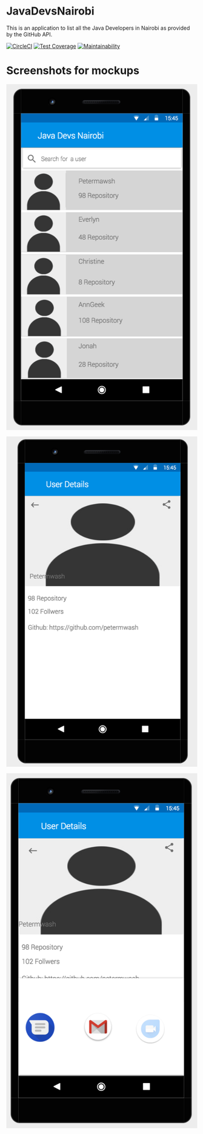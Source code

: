# JavaDevsNairobi
This is an application to list all the Java Developers in Nairobi as provided by the GitHub API.

[![CircleCI](https://circleci.com/gh/petermwash/JavaDevsNairobi/tree/ch-integrate-Circle-CI-Code-Coverage-155738450.svg?style=svg)](https://circleci.com/gh/petermwash/JavaDevsNairobi/tree/ch-integrate-Circle-CI-Code-Coverage-155738450)
[![Test Coverage](https://api.codeclimate.com/v1/badges/fe42defb6a5be4f552bb/test_coverage)](https://codeclimate.com/github/petermwash/JavaDevsNairobi/test_coverage)
[![Maintainability](https://api.codeclimate.com/v1/badges/fe42defb6a5be4f552bb/maintainability)](https://codeclimate.com/github/petermwash/JavaDevsNairobi/maintainability)

# Screenshots for mockups

![The main screen](wireframes/Mainscreen.png "main screen")


![The details screen](wireframes/Detailscreen.png "details screen")

![The share screen](wireframes/share.png "share screen")

